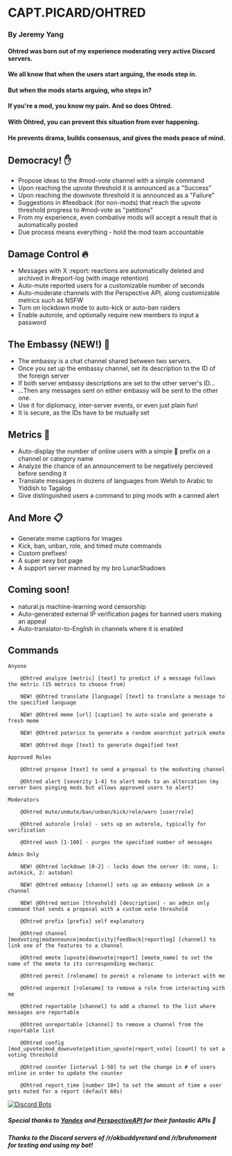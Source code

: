    
# CAPT.PICARD/OHTRED
### By Jeremy Yang

#### Ohtred was born out of my experience moderating very active Discord servers.
#### We all know that when the users start arguing, the mods step in.
#### But when the mods starts arguing, who steps in?
#### If you're a mod, you know my pain. And so does Ohtred.
#### With Ohtred, you can prevent this situation from ever happening. 
#### He prevents drama, builds consensus, and gives the mods peace of mind.

## Democracy! ✋
* Propose ideas to the #mod-vote channel with a simple command  
* Upon reaching the upvote threshold it is announced as a "Success"
* Upon reaching the downvote threshold it is announced as a "Failure"
* Suggestions in #feedback (for non-mods) that reach the upvote threshold progress to #mod-vote as "petitions"  
* From my experience, even combative mods will accept a result that is automatically posted
* Due process means everything - hold the mod team accountable
 
## Damage Control 🔥
* Messages with X :report: reactions are automatically deleted and archived in #report-log (with image retention)
* Auto-mute reported users for a customizable number of seconds
* Auto-moderate channels with the Perspective API, along customizable metrics such as NSFW
* Turn on lockdown mode to auto-kick or auto-ban raiders
* Enable autorole, and optionally require new members to input a password 
  
## The Embassy (NEW!) 🌿
* The embassy is a chat channel shared between two servers.
* Once you set up the embassy channel, set its description to the ID of the foreign server
* If both server embassy descriptions are set to the other server's ID...
* ...Then any messages sent on either embassy will be sent to the other one.
* Use it for diplomacy, inter-server events, or even just plain fun!
* It is secure, as the IDs have to be mutually set
  
## Metrics 🔎
* Auto-display the number of online users with a simple 🔺 prefix on a channel or category name  
* Analyze the chance of an announcement to be negatively percieved before sending it 
* Translate messages in dozens of languages from Welsh to Arabic to Yiddish to Tagalog
* Give distinguished users a command to ping mods with a canned alert

## And More 📋
* Generate meme captions for images
* Kick, ban, unban, role, and timed mute commands 
* Custom prefixes!
* A super sexy bot page
* A support server manned by my bro LunarShadows

## Coming soon!
- natural.js machine-learning word censorship
- Auto-generated external IP verification pages for banned users making an appeal
- Auto-translator-to-English in channels where it is enabled


## Commands
```
Anyone

    @Ohtred analyze [metric] [text] to predict if a message follows the metric (15 metrics to choose from)
    
    NEW! @Ohtred translate [language] [text] to translate a message to the specified language
    
    NEW! @Ohtred meme [url] [caption] to auto-scale and generate a fresh meme
    
    NEW! @Ohtred paterico to generate a random anarchist patrick emote
    
    NEW! @Ohtred doge [text] to generate dogeified text
	
Approved Roles

    @Ohtred propose [text] to send a proposal to the modvoting channel
    
    @Ohtred alert [severity 1-4] to alert mods to an altercation (my server bans pinging mods but allows approved users to alert)

Moderators

    @Ohtred mute/unmute/ban/unban/kick/role/warn [user/role]
    
    @Ohtred autorole [role] - sets up an autorole, typically for verification
    
    @Ohtred wash [1-100] - purges the specified number of messages

Admin Only

    NEW! @Ohtred lockdown [0-2] - locks down the server (0: none, 1: autokick, 2: autoban)
    
    NEW! @Ohtred embassy [channel] sets up an embassy webook in a channel

    NEW! @Ohtred motion [threshold] [description] - an admin only command that sends a proposal with a custom vote threshold

    @Ohtred prefix [prefix] self explanatory
   
    @Ohtred channel [modvoting|modannounce|modactivity|feedback|reportlog] [channel] to link one of the features to a channel
    
    @Ohtred emote [upvote|downvote|report] [emote_name] to set the name of the emote to its corresponding mechanic
    
    @Ohtred permit [rolename] to permit a rolename to interact with me
    
    @Ohtred unpermit [rolename] to remove a role from interacting with me
    
    @Ohtred reportable [channel] to add a channel to the list where messages are reportable

    @Ohtred unreportable [channel] to remove a channel from the reportable list

    @Ohtred config [mod_upvote|mod_downvote|petition_upvote|report_vote] [count] to set a voting threshold

    @Ohtred counter [interval 1-50] to set the change in # of users online in order to update the counter
    
    @Ohtred report_time [number 10+] to set the amount of time a user gets muted for a report (default 60s)
```

[![Discord Bots](https://discordbots.org/api/widget/511672691028131872.svg?usernamecolor=FFFFFF&topcolor=000000&datacolor=FFFFFF&middlecolor=000000&highlightcolor=000000&labelcolor=ff9c00)](https://discordbots.org/bot/511672691028131872)

##### Special thanks to [Yandex](http://translate.yandex.com/) and [PerspectiveAPI](https://perspectiveapi.com) for their fantastic APIs 🍻
##### Thanks to the Discord servers of /r/okbuddyretard and /r/bruhmoment for testing and using my bot!
